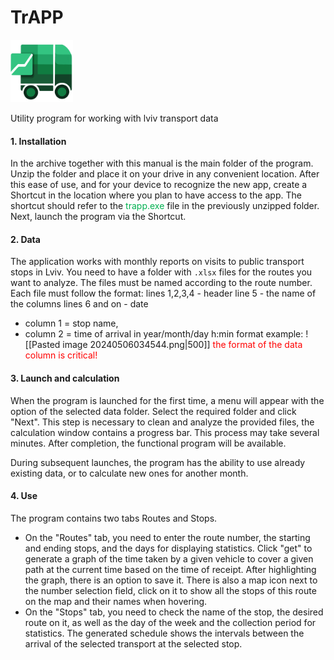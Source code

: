 # TrAPP 

<img src="images/icon77.png" alt="image" width="100" height="auto">

Utility program for working with lviv transport data

#### 1. Installation
In the archive together with this manual is the main folder of the program. Unzip the folder and place it on your drive in any convenient location. After this ease of use, and for your device to recognize the new app, create a Shortcut in the location where you plan to have access to the app. The shortcut should refer to the <span style="color:#00b050">trapp.exe</span> file in the previously unzipped folder. Next, launch the program via the Shortcut.

#### 2. Data
The application works with monthly reports on visits to public transport stops in Lviv. You need to have a folder with `.xlsx` files for the routes you want to analyze. The files must be named according to the route number. Each file must follow the format:
lines 1,2,3,4 - header
line 5 - the name of the columns
lines 6 and on - date
- column 1 = stop name,
- column 2 = time of arrival in year/month/day h:min format
example:
![[Pasted image 20240506034544.png|500]]
<span style="color:#ff0000">the format of the data column is critical!</span>

#### 3. Launch and calculation
When the program is launched for the first time, a menu will appear with the option of the selected data folder. Select the required folder and click "Next". This step is necessary to clean and analyze the provided files, the calculation window contains a progress bar. This process may take several minutes. After completion, the functional program will be available.

During subsequent launches, the program has the ability to use already existing data, or to calculate new ones for another month.

#### 4. Use
The program contains two tabs Routes and Stops.
- On the "Routes" tab, you need to enter the route number, the starting and ending stops, and the days for displaying statistics. Click "get" to generate a graph of the time taken by a given vehicle to cover a given path at the current time based on the time of receipt. After highlighting the graph, there is an option to save it. There is also a map icon next to the number selection field, click on it to show all the stops of this route on the map and their names when hovering.
- On the "Stops" tab, you need to check the name of the stop, the desired route on it, as well as the day of the week and the collection period for statistics. The generated schedule shows the intervals between the arrival of the selected transport at the selected stop.